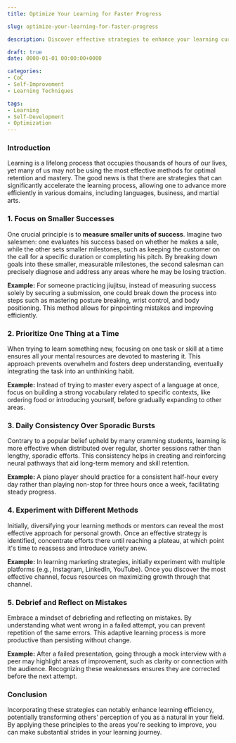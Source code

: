 ```yaml
---
title: Optimize Your Learning for Faster Progress

slug: optimize-your-learning-for-faster-progress

description: Discover effective strategies to enhance your learning curve in any field, from martial arts to academics, with these practical tips for optimal knowledge acquisition.

draft: true
date: 0000-01-01 00:00:00+0000

categories:
- CoC
- Self-Improvement
- Learning Techniques

tags:
- Learning
- Self-Development
- Optimization
---
```


### Introduction

Learning is a lifelong process that occupies thousands of hours of our lives, yet many of us may not be using the most effective methods for optimal retention and mastery. The good news is that there are strategies that can significantly accelerate the learning process, allowing one to advance more efficiently in various domains, including languages, business, and martial arts.

### 1. **Focus on Smaller Successes**

One crucial principle is to **measure smaller units of success**. Imagine two salesmen: one evaluates his success based on whether he makes a sale, while the other sets smaller milestones, such as keeping the customer on the call for a specific duration or completing his pitch. By breaking down goals into these smaller, measurable milestones, the second salesman can precisely diagnose and address any areas where he may be losing traction.

**Example:** For someone practicing jiujitsu, instead of measuring success solely by securing a submission, one could break down the process into steps such as mastering posture breaking, wrist control, and body positioning. This method allows for pinpointing mistakes and improving efficiently.

### 2. **Prioritize One Thing at a Time**

When trying to learn something new, focusing on one task or skill at a time ensures all your mental resources are devoted to mastering it. This approach prevents overwhelm and fosters deep understanding, eventually integrating the task into an unthinking habit.

**Example:** Instead of trying to master every aspect of a language at once, focus on building a strong vocabulary related to specific contexts, like ordering food or introducing yourself, before gradually expanding to other areas.

### 3. **Daily Consistency Over Sporadic Bursts**

Contrary to a popular belief upheld by many cramming students, learning is more effective when distributed over regular, shorter sessions rather than lengthy, sporadic efforts. This consistency helps in creating and reinforcing neural pathways that aid long-term memory and skill retention.

**Example:** A piano player should practice for a consistent half-hour every day rather than playing non-stop for three hours once a week, facilitating steady progress.

### 4. **Experiment with Different Methods**

Initially, diversifying your learning methods or mentors can reveal the most effective approach for personal growth. Once an effective strategy is identified, concentrate efforts there until reaching a plateau, at which point it's time to reassess and introduce variety anew.

**Example:** In learning marketing strategies, initially experiment with multiple platforms (e.g., Instagram, LinkedIn, YouTube). Once you discover the most effective channel, focus resources on maximizing growth through that channel.

### 5. **Debrief and Reflect on Mistakes**

Embrace a mindset of debriefing and reflecting on mistakes. By understanding what went wrong in a failed attempt, you can prevent repetition of the same errors. This adaptive learning process is more productive than persisting without change.

**Example:** After a failed presentation, going through a mock interview with a peer may highlight areas of improvement, such as clarity or connection with the audience. Recognizing these weaknesses ensures they are corrected before the next attempt.

### Conclusion

Incorporating these strategies can notably enhance learning efficiency, potentially transforming others' perception of you as a natural in your field. By applying these principles to the areas you're seeking to improve, you can make substantial strides in your learning journey.
